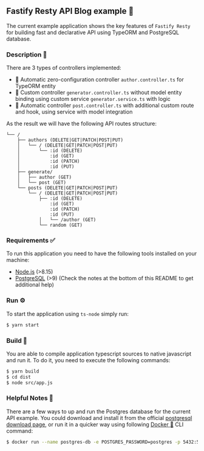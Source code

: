 ## Fastify Resty API Blog example :memo:

The current example application shows the key features of `Fastify Resty` for building fast and declarative API using TypeORM and PostgreSQL database.

### Description :link:

There are 3 types of controllers implemented:

- :wrench: Automatic zero-configuration controller `author.controller.ts` for TypeORM entity
- :wrench: Custom controller `generator.controller.ts` without model entity binding using custom service `generator.service.ts` with logic
- :wrench: Automatic controller `post.controller.ts` with additional custom route and hook, using service with model integration

As the result we will have the following API routes structure:

```
└── /
    ├── authors (DELETE|GET|PATCH|POST|PUT)
    │   └── / (DELETE|GET|PATCH|POST|PUT)
    │       └── :id (DELETE)
    │           :id (GET)
    │           :id (PATCH)
    │           :id (PUT)
    ├── generate/
    │   ├── author (GET)
    │   └── post (GET)
    └── posts (DELETE|GET|PATCH|POST|PUT)
        └── / (DELETE|GET|PATCH|POST|PUT)
            ├── :id (DELETE)
                :id (GET)
                :id (PATCH)
                :id (PUT)
            │   └── /author (GET)
            └── random (GET)
```

### Requirements :white_check_mark:

To run this application you need to have the following tools installed on your machine:

- [Node.js](https://nodejs.org) (>8.15)
- [PostgreSQL](https://www.postgresql.org/) (>9) (Check the notes at the bottom of this README to get additional help)

### Run :gear:

To start the application using `ts-node` simply run:

```sh
$ yarn start
```

### Build :hammer:

You are able to compile application typescript sources to native javascript and run it.
To do it, you need to execute the following commands:

```sh
$ yarn build
$ cd dist
$ node src/app.js
```

### Helpful Notes :moyai:

There are a few ways to up and run the Postgres database for the current API example.
You could download and install it from the official [postgresql download page](https://www.postgresql.org/download/), or
run it in a quicker way using following [Docker :whale:](https://www.docker.com/) CLI command:

```sh
$ docker run --name postgres-db -e POSTGRES_PASSWORD=postgres -p 5432:5432 -d postgres
```
